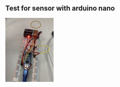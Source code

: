 ## Test for sensor with arduino nano
<img src="./pics/test.jpg" alt="Test for temp sensor" align=center width="30%"  /> 
